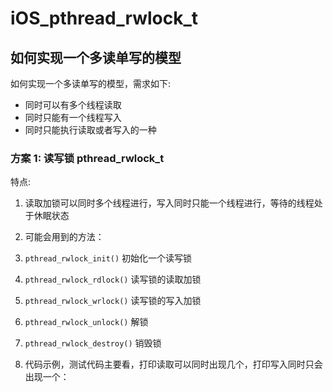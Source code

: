#  iOS_pthread_rwlock_t

## 如何实现一个多读单写的模型
如何实现一个多读单写的模型，需求如下:
+ 同时可以有多个线程读取
+ 同时只能有一个线程写入
+ 同时只能执行读取或者写入的一种

### 方案 1: 读写锁 pthread_rwlock_t
特点:
1. 读取加锁可以同时多个线程进行，写入同时只能一个线程进行，等待的线程处于休眠状态
2. 可能会用到的方法：
  1. `pthread_rwlock_init()` 初始化一个读写锁
  2. `pthread_rwlock_rdlock()` 读写锁的读取加锁
  3. `pthread_rwlock_wrlock()` 读写锁的写入加锁
  4. `pthread_rwlock_unlock()` 解锁
  5. `pthread_rwlock_destroy()` 销毁锁

3. 代码示例，测试代码主要看，打印读取可以同时出现几个，打印写入同时只会出现一个：
```objective-c

```


